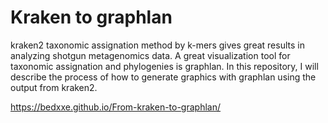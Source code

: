 # Kraken to graphlan


kraken2 taxonomic assignation method by k-mers gives great results in analyzing shotgun metagenomics data. A great visualization tool for taxonomic assignation and phylogenies is graphlan. In this repository, I will describe the process of how to generate graphics with graphlan using the output from kraken2.

https://bedxxe.github.io/From-kraken-to-graphlan/
